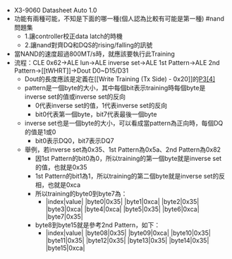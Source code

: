 - X3-9060 Datasheet Auto 1.0
- 功能有兩種可能，不知是下面的哪一種(個人認為比較有可能是第一種) #nand問題集
	- 1.讓controller校正data latch的時機
	- 2.讓nand對齊DQ和DQS的rising/falling的訊號
- 當NAND的速度超過800MT/s時，就應該要執行此Training
- 流程：CLE 0x62->ALE lun->ALE inverse set->ALE 1st Pattern->ALE 2nd Pattern->[[tWHRT]]->Dout D0~D15/D31
	- Dout的長度應該是定義在[[Write Training (Tx Side) - 0x20]]的[P3[4]](65325602-8a17-4a05-b82c-ae4242f544b9)
	- pattern是一個byte的大小，其中每個bit表示training時每個byte是inverse set的值或inverse set的反向
		- 0代表inverse set的值，1代表inverse set的反向
		- bit0代表第一個byte，bit7代表最後一個byte
	- inverse set也是一個byte的大小，可以看成當pattern為正向時，每個DQ的值是1或0
		- bit0表示DQ0，bit7表示DQ7
	- 舉例，若inverse set為0x35、1st Pattern為0x5a、2nd Pattern為0x82
		- 因1st Pattern的bit0為0，所以training的第一個byte就是inverse set的值，也就是0x35
		- 1st Pattern的bit1為1，所以training的第二個byte就是inverse set的反相，也就是0xca
		- 所以training的byte0到byte7為：
			- |index|value|
			  |byte0|0x35|
			  |byte1|0xca|
			  |byte2|0x35|
			  |byte3|0xca|
			  |byte4|0xca|
			  |byte5|0x35|
			  |byte6|0xca|
			  |byte7|0x35|
		- byte8到byte15就是參考2nd Pattern，如下：
			- |index|value|
			  |byte08|0x35|
			  |byte09|0xca|
			  |byte10|0x35|
			  |byte11|0x35|
			  |byte12|0x35|
			  |byte13|0x35|
			  |byte14|0x35|
			  |byte15|0xca|
